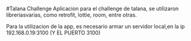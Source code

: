 #Talana Challenge
Aplicacion para el challenge de talana, se utilizaron libreriasvarias, como retrofit, lottie, room, entre otras.

Para la utilizacion de la app, es necesario armar un servidor local,en la ip 192.168.0.19:3100 (Y EL PUERTO 3100)
